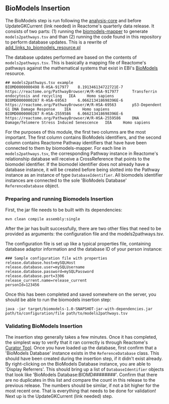 <h2>BioModels Insertion</h2>

The BioModels step is run following the <a href="https://github.com/reactome/analysis-core">analysis-core</a> and before UpdateGKCurrent (link needed) in Reactome's quarterly data release. It consists of two parts: (1) running the <a href="https://github.com/reactome/biomodels-mapper">biomodels-mapper</a> to generate `models2pathways.tsv` and than (2) running the code found in this repository to perform database updates. This is a rewrite of <a href="https://github.com/reactome/Release/blob/master/scripts/release/biomodels/add_links_to_biomodels_resource.pl">add_links_to_biomodels_resource.pl</a>

The database updates performed are based on the contents of `models2pathways.tsv`. This is basically a mapping file of Reactome's pathways against the mathematical systems that exist in EBI's <a href="https://www.ebi.ac.uk/biomodels/">BioModels</a> resource.

```
## models2pathways.tsv example
BIOMD0000000498 R-HSA-917977    8.191346134722721E-7    https://reactome.org/PathwayBrowser/#/R-HSA-917977      Transferrin endocytosis and recycling   IEA     Homo sapiens
BIOMD0000000287 R-HSA-69563     6.066213418698396E-6    https://reactome.org/PathwayBrowser/#/R-HSA-69563       p53-Dependent G1 DNA Damage Response    IEA     Homo sapiens
BIOMD0000000287 R-HSA-2559586   6.066213418698396E-6    https://reactome.org/PathwayBrowser/#/R-HSA-2559586     DNA Damage/Telomere Stress Induced Senescence   IEA     Homo sapiens
```

For the purposes of this module, the first two columns are the most important. The first column contains BioModels identifiers, and the second column contains Reactome Pathway identifiers that have have been connected to them by biomodels-mapper. For each line in `models2pathways.tsv`, the corresponding Pathway instance in Reactome's relationship database will receive a CrossReference that points to the biomodel identifier. If the biomodel identifier does not already have a database instance, it will be created before being slotted into the Pathway instance as an instance of type `DatabaseIdentifier`. All biomodels identifier instances are connected to the sole 'BioModels Database' `ReferenceDatabase` object. 

<h3> Preparing and running Biomodels Insertion </h3>

First, the jar file needs to be built with its dependencies:

`mvn clean compile assembly:single`

After the jar has built successfully, there are two other files that need to be provided as arguments: the configuration file and the models2pathways.tsv.

The configuration file is set up like a typical properties file, containing database adaptor information and the database ID of your person instance:

```
### Sample configuration file with properties
release.database.host=mySQLHost
release.database.user=mySQLUsername
release.database.password=mySQLPassword
release.database.port=3306
release_current.name=release_current
personId=123456
```
Once this has been completed and saved somewhere on the server, you should be able to run the biomodels insertion step:

`java -jar target/biomodels-1.0-SNAPSHOT-jar-with-dependencies.jar path/to/configuration/file path/to/models2pathways.tsv`

<h3> Validating BioModels Insertion </h3>

The insertion step generally takes a few minutes. Once it has completed, the simplest way to verify that it ran correctly is through Reactome's <a href="https://reactome.org/download-data/reactome-curator-tool">Curator Tool</a>. Once you have loaded up the database, first confirm that a 'BioModels Database' instance exists in the `ReferenceDatabase` class. This should have been created during the insertion step, if it didn't exist already. By right-clicking on the BioModels Database instance, you are able to 'Display Referrers'. This should bring up a list of `DatabaseIdentifier` objects that look like 'BioModels Database:BIOMD########'. Confirm that there are no duplicates in this list and compare the count in this release to the previous release. The numbers should be similar, if not a bit higher for the most recent one. That is everything that needs to be done for validation! Next up is the UpdateGKCurrent (link needed) step. 
